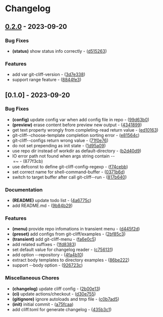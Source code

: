 # Changelog

## [0.2.0](https://github.com/liuyinz/git-cliff.el/compare/v0.1.0..v0.2.0) - 2023-09-20

### Bug Fixes

- **(status)** show status info correctly - ([d515263](https://github.com/liuyinz/git-cliff.el/commit/d5152634abfa0ca5a7708f4b0121ff4103583bff))

### Features

- add var git-cliff-version - ([3d7e338](https://github.com/liuyinz/git-cliff.el/commit/3d7e338cc5808cd18e4e6f06cccee8114a00bf94))
- support range feature - ([8844fe3](https://github.com/liuyinz/git-cliff.el/commit/8844fe3e1fc869e8f931c9bfaa48334bc95b2236))

## [0.1.0] - 2023-09-20

### Bug Fixes

- **(config)** update config var when add config file in repo - ([99d63b0](https://github.com/liuyinz/git-cliff.el/commit/99d63b09be072497222b2faae9305ed04aabe9a2))
- **(preview)** erase content before preview new output - ([4341899](https://github.com/liuyinz/git-cliff.el/commit/4341899fd9553f9c26ea6db5ff4050a293e86af1))
- get text property wrongly from completing-read return value - ([ed10163](https://github.com/liuyinz/git-cliff.el/commit/ed101632e6e3045c3a08287834762a26ffb487fe))
- git-cliff--choose-template completion sorting error - ([e81564c](https://github.com/liuyinz/git-cliff.el/commit/e81564cc703046f4059b2f97c5074474c8426490))
- git-cliff--configs return wrong value - ([71f0e76](https://github.com/liuyinz/git-cliff.el/commit/71f0e76fc2998def11be2736022a075d46d6ced5))
- do not set prepending as init state - ([1d95a09](https://github.com/liuyinz/git-cliff.el/commit/1d95a095c43bfa3ea55348e3257d2be80693aa6a))
- use repo dir instead of workdir as default-directory - ([b2d40d9](https://github.com/liuyinz/git-cliff.el/commit/b2d40d9421c1f1ab347ac908ff71834353874471))
- IO error path not found when args string contain --<option>=~ - ([877f3cb](https://github.com/liuyinz/git-cliff.el/commit/877f3cbcef90aa809135f9c12edb13005f2efcea))
- use defconst to define git-cliff-config-regexp - ([f74cebb](https://github.com/liuyinz/git-cliff.el/commit/f74cebb618f710b5686d03228ecc7f0f0462ae77))
- set correct name for shell-command-buffer - ([0371b6d](https://github.com/liuyinz/git-cliff.el/commit/0371b6d8e396813d6a4919bbbb63adee59c23010))
- switch to target buffer after call git-cliff--run - ([817b640](https://github.com/liuyinz/git-cliff.el/commit/817b640d017fa8286f599f0f4c539e3fab445586))

### Documentation

- **(README)** update todo list - ([4a6775c](https://github.com/liuyinz/git-cliff.el/commit/4a6775c0644a89bfa0d75c06a5744d0caef8e7b1))
- add README.md - ([9b84b29](https://github.com/liuyinz/git-cliff.el/commit/9b84b29d1aec5db299157cfc17c21babeb5fa915))

### Features

- **(menu)** provide repo infomations in transient menu - ([d445f2d](https://github.com/liuyinz/git-cliff.el/commit/d445f2dd728a6247c3e7aa4cd1126ffb74c62721))
- **(preset)** add configs from git-cliff/examples - ([2bf85c3](https://github.com/liuyinz/git-cliff.el/commit/2bf85c30f347282bb949f9114f7174c04a585fd8))
- **(transient)** add git-cliff-menu - ([fa6e0c5](https://github.com/liuyinz/git-cliff.el/commit/fa6e0c5b313b4b6deeaa00fef10082eb2927505e))
- add related suffixes - ([1fd8383](https://github.com/liuyinz/git-cliff.el/commit/1fd83835b0911bfb94729fd03aeddd3725e6a614))
- set default value for changelog reader - ([c756131](https://github.com/liuyinz/git-cliff.el/commit/c7561318faa9e96735d1b5eb15fe36c68ccac241))
- add option --repository - ([4fa4b10](https://github.com/liuyinz/git-cliff.el/commit/4fa4b103b883e2d994f40edfb69e80c4d2dfef77))
- extract body templates to directory examples - ([86be222](https://github.com/liuyinz/git-cliff.el/commit/86be22296a5692253389ee2fa7ba6613147ed221))
- support --body option - ([926723c](https://github.com/liuyinz/git-cliff.el/commit/926723cd840deee766bb834e8ddaf62eb936f8d2))

### Miscellaneous Chores

- **(changelog)** update cliff config - ([2b00e13](https://github.com/liuyinz/git-cliff.el/commit/2b00e1355a66d897bbd59563d861de237fa69e60))
- **(ci)** update actions/checkout - ([d30e755](https://github.com/liuyinz/git-cliff.el/commit/d30e755edb9cbdd40048483a2db7b5a2fd9ad581))
- **(gitignore)** ignore autoloads and tmp file - ([c0b7ad5](https://github.com/liuyinz/git-cliff.el/commit/c0b7ad52f9811868e35e39b305416554bc554069))
- **(init)** initial commit - ([a75fcaa](https://github.com/liuyinz/git-cliff.el/commit/a75fcaa17e2983e3abce406da7415f9c4075378f))
- add cliff.toml for generate changelog - ([435b3c1](https://github.com/liuyinz/git-cliff.el/commit/435b3c1c60c961f26b0147824d92b7e8723bacfc))

<!-- generated by git-cliff -->
